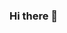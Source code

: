 ### Hi there 👋

<!--
**paca-007/paca-007** is a ✨ _special_ ✨ repository because its `README.md` (this file) appears on your GitHub profile.

Here are some ideas to get you started:

- 🔭 I’m currently working on GameInstitute
- 🌱 I’m currently learning Computer Programming
- 👯 I’m looking to collaborate on ...
- 🤔 I’m looking for help with ...
- 💬 Ask me about ...
- 📫 How to reach me: ...
- 😄 Pronouns: ...
- ⚡ Fun fact: ...

<a href="https://splashy-cupcake-660.notion.site/Portfolio-9530f125775d45dfa8b328e1bb00c42e?pvs=4" target="_blank"><img src="https://img.shields.io/badge/Notion-000000?style=plastic&logo=notion&logoColor=000000"/></a>
